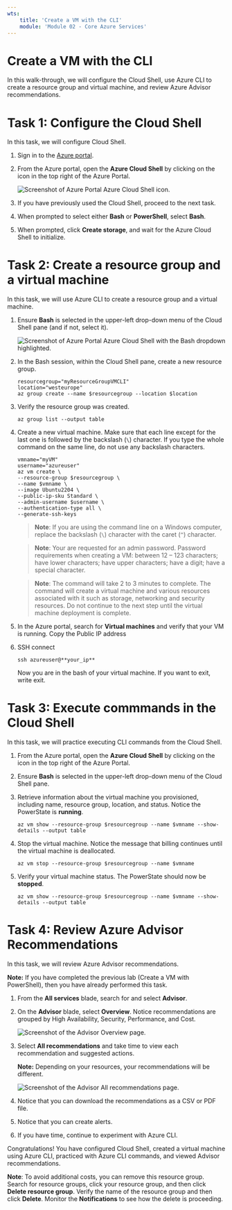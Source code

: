 ```yaml
---
wts:
    title: 'Create a VM with the CLI'
    module: 'Module 02 - Core Azure Services'
---
```

# Create a VM with the CLI

In this walk-through, we will configure the Cloud Shell, use Azure CLI to create a resource group and virtual machine, and review Azure Advisor recommendations. 

# Task 1: Configure the Cloud Shell

In this task, we will configure Cloud Shell. 

1. Sign in to the [Azure portal](https://portal.azure.com).

2. From the Azure portal, open the **Azure Cloud Shell** by clicking on the icon in the top right of the Azure Portal.

    ![Screenshot of Azure Portal Azure Cloud Shell icon.](../images/1002.png)

3. If you have previously used the Cloud Shell, proceed to the next task. 

4. When prompted to select either **Bash** or **PowerShell**, select **Bash**. 

5. When prompted, click **Create storage**, and wait for the Azure Cloud Shell to initialize. 

# Task 2: Create a resource group and a virtual machine

In this task, we will use Azure CLI to create a resource group and a virtual machine.  

1. Ensure **Bash** is selected in the upper-left drop-down menu of the Cloud Shell pane (and if not, select it).

    ![Screenshot of Azure Portal Azure Cloud Shell with the Bash dropdown highlighted.](../images/1002a.png)

2. In the Bash session, within the Cloud Shell pane, create a new resource group. 

    ```cli
    resourcegroup="myResourceGroupVMCLI"
    location="westeurope"
    az group create --name $resourcegroup --location $location
    ```

3. Verify the resource group was created.

    ```cli
    az group list --output table
    ```

4. Create a new virtual machine. Make sure that each line except for the last one is followed by the backslash (`\`) character. If you type the whole command on the same line, do not use any backslash characters. 

    ```cli
    vmname="myVM"
    username="azureuser"
    az vm create \
    --resource-group $resourcegroup \
    --name $vmname \
    --image Ubuntu2204 \
    --public-ip-sku Standard \
    --admin-username $username \
	--authentication-type all \
	--generate-ssh-keys
    ```

    >**Note**: If you are using the command line on a Windows computer, replace the backslash (`\`) character with the caret (`^`) character.
    
    >**Note**: Your are requested for an admin password. Password requirements when creating a VM: between 12 – 123 characters; have lower characters; have upper characters; have a digit; have a special character.

    
    >**Note**: The command will take 2 to 3 minutes to complete. The command will create a virtual machine and various resources associated with it such as storage, networking and security resources. Do not continue to the next step until the virtual machine deployment is complete. 

5. In the Azure portal, search for **Virtual machines** and verify that your VM is running. Copy the Public IP address
   
6. SSH connect
    ```cli
    ssh azureuser@**your_ip**
    ```
    Now you are in the bash of your virtual machine. If you want to exit, write exit.

# Task 3: Execute commmands in the Cloud Shell

In this task, we will practice executing CLI commands from the Cloud Shell. 

1. From the Azure portal, open the **Azure Cloud Shell** by clicking on the icon in the top right of the Azure Portal.

2. Ensure **Bash** is selected in the upper-left drop-down menu of the Cloud Shell pane.

3. Retrieve information about the virtual machine you provisioned, including name, resource group, location, and status. Notice the PowerState is **running**.

    ```cli
    az vm show --resource-group $resourcegroup --name $vmname --show-details --output table 
    ```

4. Stop the virtual machine. Notice the message that billing continues until the virtual machine is deallocated. 

    ```cli
    az vm stop --resource-group $resourcegroup --name $vmname
    ```

5. Verify your virtual machine status. The PowerState should now be **stopped**.

    ```cli
    az vm show --resource-group $resourcegroup --name $vmname --show-details --output table 
    ```

# Task 4: Review Azure Advisor Recommendations

In this task, we will review Azure Advisor recommendations.

   **Note:** If you have completed the previous lab (Create a VM with PowerShell), then you have already performed this task. 

1. From the **All services** blade, search for and select **Advisor**. 

2. On the **Advisor** blade, select **Overview**. Notice recommendations are grouped by High Availability, Security, Performance, and Cost. 

    ![Screenshot of the Advisor Overview page. ](../images/1103.png)

3. Select **All recommendations** and take time to view each recommendation and suggested actions. 

    **Note:** Depending on your resources, your recommendations will be different. 

    ![Screenshot of the Advisor All recommendations page. ](../images/1104.png)

4. Notice that you can download the recommendations as a CSV or PDF file. 

5. Notice that you can create alerts. 

6. If you have time, continue to experiment with Azure CLI. 

Congratulations! You have configured Cloud Shell, created a virtual machine using Azure CLI, practiced with Azure CLI commands, and viewed Advisor recommendations.

**Note**: To avoid additional costs, you can remove this resource group. Search for resource groups, click your resource group, and then click **Delete resource group**. Verify the name of the resource group and then click **Delete**. Monitor the **Notifications** to see how the delete is proceeding.

